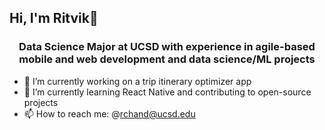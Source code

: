 ## Hi, I'm Ritvik👋

<h3 align="center">Data Science Major at UCSD with experience in agile-based mobile and web development and data science/ML projects</h3>

- 🔭 I’m currently working on a trip itinerary optimizer app
- 🌱 I’m currently learning React Native and contributing to open-source projects
- 📫 How to reach me: @rchand@ucsd.edu

